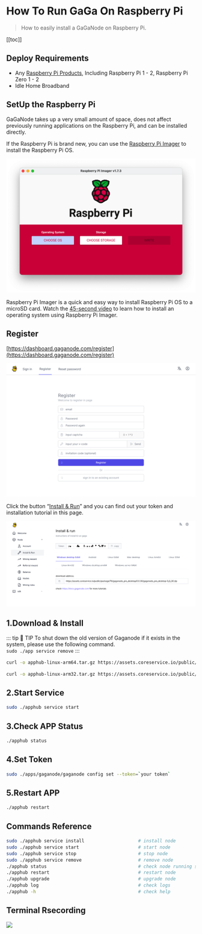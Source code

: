 # How To Run GaGa On Raspberry Pi

>How to easily install a GaGaNode on Raspberry Pi.

[[toc]]

## Deploy Requirements

- Any [Raspberry Pi Products](https://www.raspberrypi.com/products/), Including Raspberry Pi 1 - 2, Raspberry Pi Zero 1 - 2
- Idle Home Broadband

## SetUp the Raspberry Pi

GaGaNode takes up a very small amount of space, does not affect previously running applications on the Raspberry Pi, and can be installed directly.

If the Raspberry Pi is brand new, you can use the [Raspberry Pi Imager](https://www.raspberrypi.com/software/) to install the Raspberry Pi OS.

![](./../images/running/raspberry-pi-01.png)

Raspberry Pi Imager is a quick and easy way to install Raspberry Pi OS to a microSD card. Watch the [45-second video](https://www.youtube.com/watch?v=ntaXWS8Lk34) to learn how to install an operating system using Raspberry Pi Imager.

## Register

[https://dashboard.gaganode.com/register](https://dashboard.gaganode.com/register)

![](./../images/running/register-v2.png)

Click the button “[Install & Run](https://dashboard.gaganode.com/install_run)” and you can find out your token and installation tutorial in this page.

![](./../images/running/install_run_3.png)

## 1.Download & Install

::: tip 🚧 TIP
To shut down the old version of Gaganode if it exists in the system, please use the following command.
<br>
`
sudo ./app service remove
`
:::

<CodeGroup>

  <CodeGroupItem title="Linux ARM 64-bit">

```bash
curl -o apphub-linux-arm64.tar.gz https://assets.coreservice.io/public/package/61/app-market-gaga-pro/1.0.4/app-market-gaga-pro-1_0_4.tar.gz&& tar -zxf apphub-linux-arm64.tar.gz && rm -f apphub-linux-arm64.tar.gz && cd ./apphub-linux-arm64 && sudo ./apphub service install
```

  </CodeGroupItem>

  <CodeGroupItem title="Linux ARM 32-bit">

```bash
curl -o apphub-linux-arm32.tar.gz https://assets.coreservice.io/public/package/72/app-market-gaga-pro/1.0.4/app-market-gaga-pro-1_0_4.tar.gz && tar -zxf apphub-linux-arm32.tar.gz && rm -f apphub-linux-arm32.tar.gz && cd ./apphub-linux-arm32 && sudo ./apphub service install
```

  </CodeGroupItem>

</CodeGroup>

## 2.Start Service

```bash
sudo ./apphub service start
```

## 3.Check APP Status

```bash
./apphub status
```

## 4.Set Token

```bash
sudo ./apps/gaganode/gaganode config set --token=`your token`
```

## 5.Restart APP

```bash
./apphub restart
```

## Commands Reference

```bash
sudo ./apphub service install                    # install node
sudo ./apphub service start                      # start node
sudo ./apphub service stop                       # stop node
sudo ./apphub service remove                     # remove node
./apphub status                                  # check node running status
./apphub restart                                 # restart node
./apphub upgrade                                 # upgrade node
./apphub log                                     # check logs
./apphub -h                                      # check help
```

## Terminal Rsecording

<a href="https://asciinema.org/a/545172" target="_blank"><img src="https://asciinema.org/a/545172.svg" /></a>